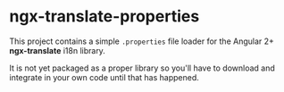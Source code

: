 # ngx-translate-properties

This project contains a simple `.properties` file loader for the Angular 2+ **ngx-translate** i18n library.

It is not yet packaged as a proper library so you'll have to download and integrate in your own code until that has happened.
